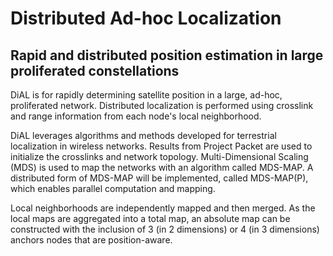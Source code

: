 # Distributed Ad-hoc Localization
## Rapid and distributed position estimation in large proliferated constellations

DiAL is for rapidly determining satellite position in a large, ad-hoc, proliferated network. Distributed localization is performed using crosslink and range information from each node's local neighborhood.

DiAL leverages algorithms and methods developed for terrestrial localization in wireless networks. Results from Project Packet are used to initialize the crosslinks and network topology. Multi-Dimensional Scaling (MDS) is used to map the networks with an algorithm called MDS-MAP. A distributed form of MDS-MAP will be implemented, called MDS-MAP(P), which enables parallel computation and mapping.

Local neighborhoods are independently mapped and then merged. As the local maps are aggregated into a total map, an absolute map can be constructed with the inclusion of 3 (in 2 dimensions) or 4 (in 3 dimensions) anchors nodes that are position-aware.
